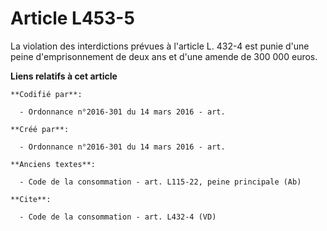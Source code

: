 # Article L453-5

La violation des interdictions prévues à l'article L. 432-4 est punie d'une peine d'emprisonnement de deux ans et d'une
amende de 300 000 euros.

**Liens relatifs à cet article**

	**Codifié par**:

	  - Ordonnance n°2016-301 du 14 mars 2016 - art.

	**Créé par**:

	  - Ordonnance n°2016-301 du 14 mars 2016 - art.

	**Anciens textes**:

	  - Code de la consommation - art. L115-22, peine principale (Ab)

	**Cite**:

	  - Code de la consommation - art. L432-4 (VD)
